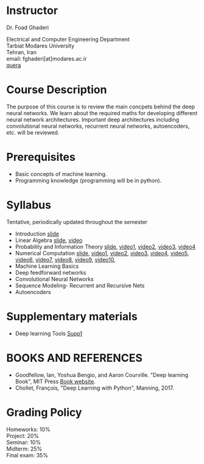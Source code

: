 # Instructor
Dr. Foad Ghaderi

  Electrical and Computer Engineering Department  
  Tarbiat Modares University  
  Tehran, Iran  
  email: fghaderi[at]modares.ac.ir  
  [quera](https://quera.ir/course/5009/)

# Course Description
The purpose of this course is to review the main concpets behind the deep neural networks. We learn about the required maths for developing different neural network architectures. Important deep architectures including convolutional neural networks, recurrent neural networks, autoencoders, etc. will be reviewed. 


# Prerequisites
- Basic concepts of machine learning.
- Programming knowledge (programming will be in python).

# Syllabus  
Tentative, periodically updated throughout the semester  
- Introduction [slide](https://fghaderi.github.io/DL/slides/01-Introduction.pdf)
- Linear Algebra [slide](https://fghaderi.github.io/DL/slides/02-Linear_Algebra.pdf), [video](http://cloud.modares.ac.ir/public.php?service=files&t=3fb4d4979c1d71e184a7cc479dac3403)
- Probability and Information Theory [slide](https://fghaderi.github.io/DL/slides/03-Probability_and_Information_Theory.pdf), [video1](http://cloud.modares.ac.ir/public.php?service=files&t=a8c1575e11524b1adf171642d00d2f11), [video2](http://cloud.modares.ac.ir/public.php?service=files&t=8d1d5b0440de3c90f862341c88a68239), [video3](http://cloud.modares.ac.ir/public.php?service=files&t=1d63d51584c8c80f3006fc97907a8f79), [video4](http://cloud.modares.ac.ir/public.php?service=files&t=f61abd239cd3be281d7371e1a867b938) 
- Numerical Computation [slide](https://fghaderi.github.io/DL/slides/04-Numerical_Computation.pdf), 
[video1](http://cloud.modares.ac.ir/public.php?service=files&t=48aab6e083db3ec26deb42a6a505755d),
[video2](http://cloud.modares.ac.ir/public.php?service=files&t=85908926f7b6b87d0b8f299a078980c2),
[video3](http://cloud.modares.ac.ir/public.php?service=files&t=12ce186c01a29ab7dc33ff6458e43b54),
[video4](http://cloud.modares.ac.ir/public.php?service=files&t=3a887fa4c23ba832f247c7d47868839d),
[video5](http://cloud.modares.ac.ir/public.php?service=files&t=81473f7ff70cd707fb42cf800afce3a7),
[video6](http://cloud.modares.ac.ir/public.php?service=files&t=9222f44f9f4b1de75401e6ec5b2fe3d1),
[video7](http://cloud.modares.ac.ir/public.php?service=files&t=95ba439bcd7325961af8ce2b4d73676d),
[video8](http://cloud.modares.ac.ir/public.php?service=files&t=a9d7cc1f6413affc4a7616fd4f12c413),
[video9](http://cloud.modares.ac.ir/public.php?service=files&t=9d9440c7a821e1131bd2a355f134aada),
[video10](http://cloud.modares.ac.ir/public.php?service=files&t=d9fb6647fe3b7879e54becb971ac8c70),
- Machine Learning Basics
- Deep feedforward networks
- Convolutional Neural Networks
- Sequence Modeling- Recurrent and Recursive Nets
- Autoencoders

# Supplementary materials
- Deep learning Tools [Supp1](https://fghaderi.github.io/DL/slides/Supp1.pdf)


# BOOKS AND REFERENCES

- Goodfellow, Ian, Yoshua Bengio, and Aaron Courville. "Deep learning Book", MIT Press [Book website]( http://www.deeplearningbook.org).
- Chollet, François, "Deep Learning with Python", Manning, 2017.

# Grading Policy

Homeworks: 10%  
Project: 20%  
Seminar: 10%  
Midterm: 25%  
Final exam: 35%  
